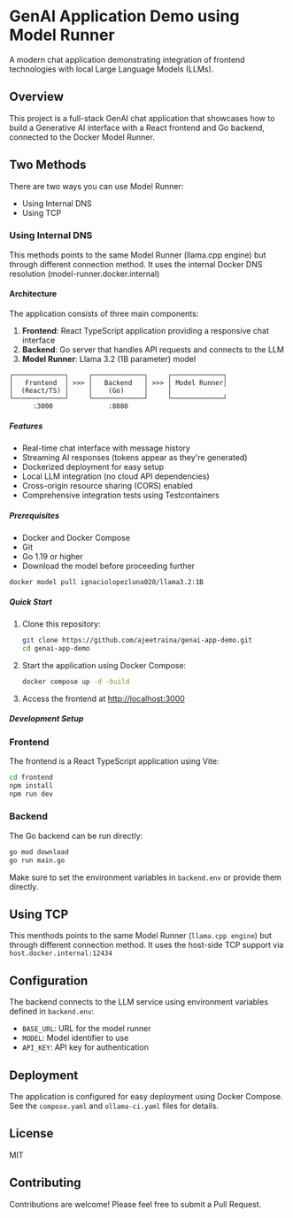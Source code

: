 # GenAI Application Demo using Model Runner

A modern chat application demonstrating integration of frontend technologies with local Large Language Models (LLMs).

## Overview

This project is a full-stack GenAI chat application that showcases how to build a Generative AI interface with a React frontend and Go backend, connected to the Docker Model Runner.

## Two Methods

There are two ways you can use Model Runner:

- Using Internal DNS
- Using TCP


### Using Internal DNS

This methods points to the same Model Runner (llama.cpp engine) but through different connection method. 
It uses the internal Docker DNS resolution (model-runner.docker.internal)



#### Architecture

The application consists of three main components:

1. **Frontend**: React TypeScript application providing a responsive chat interface
2. **Backend**: Go server that handles API requests and connects to the LLM
3. **Model Runner**: Llama 3.2 (1B parameter) model

```
┌─────────────┐     ┌─────────────┐     ┌─────────────┐
│   Frontend  │ >>> │   Backend   │ >>> │ Model Runner│
│  (React/TS) │     │    (Go)     │     │ 
└─────────────┘     └─────────────┘     └─────────────┘
      :3000              :8080              
```

##### Features

- Real-time chat interface with message history
- Streaming AI responses (tokens appear as they're generated)
- Dockerized deployment for easy setup
- Local LLM integration (no cloud API dependencies)
- Cross-origin resource sharing (CORS) enabled
- Comprehensive integration tests using Testcontainers

##### Prerequisites

- Docker and Docker Compose
- Git
- Go 1.19 or higher
- Download the model before proceeding further

```
docker model pull ignaciolopezluna020/llama3.2:1B
```

##### Quick Start

1. Clone this repository:
   ```bash
   git clone https://github.com/ajeetraina/genai-app-demo.git
   cd genai-app-demo

   ```

2. Start the application using Docker Compose:
   ```bash
   docker compose up -d -build
   ```

3. Access the frontend at [http://localhost:3000](http://localhost:3000)

##### Development Setup

### Frontend

The frontend is a React TypeScript application using Vite:

```bash
cd frontend
npm install
npm run dev
```

### Backend

The Go backend can be run directly:

```bash
go mod download
go run main.go
```

Make sure to set the environment variables in `backend.env` or provide them directly.


## Using TCP 

This menthods points to the same Model Runner (`llama.cpp engine`) but through different connection method. 
It uses the host-side TCP support via `host.docker.internal:12434`


## Configuration

The backend connects to the LLM service using environment variables defined in `backend.env`:

- `BASE_URL`: URL for the model runner
- `MODEL`: Model identifier to use
- `API_KEY`: API key for authentication 

## Deployment

The application is configured for easy deployment using Docker Compose. See the `compose.yaml` and `ollama-ci.yaml` files for details.

## License

MIT

## Contributing

Contributions are welcome! Please feel free to submit a Pull Request.
